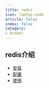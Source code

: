 ```yaml
---
title: redis
icon: laptop-code
article: false
index: false
category:
- broker
---
```

## redis介绍

- [安装](install.md)
- [配置](config.md)
- [使用](use.md)